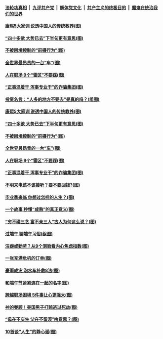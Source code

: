 ####  [法轮功真相](../../../../basic/blob/master/README.md?t=06280731) &nbsp;|&nbsp; [九评共产党](../../../../9ping.md/blob/master/README.md?t=06280731) &nbsp;|&nbsp; [解体党文化](../../../../jtdwh.md/blob/master/README.md?t=06280731)  &nbsp;|&nbsp; [共产主义的终极目的](../../../../gczydzjmd.md/blob/master/README.md?t=06280731) &nbsp;|&nbsp; [魔鬼在统治我们的世界](../../../../mgztzwmdsj.md/blob/master/README.md?t=06280731) 

#### [康熙5大家训 说透中国人的传统教养(图)](../pages/p8/937696.md?t=06280731) 

#### [“四十多欲 大势已去”下半句更有意思(图)](../pages/p8/937811.md?t=06280731) 

#### [不被困境控制的“前摄行为”(图)](../pages/p8/937145.md?t=06280731) 

#### [全世界最昂贵的一台“车”(图)](../pages/p8/937477.md?t=06280731) 

#### [人在职场 9个“雷区”不要踩(图)](../pages/p8/937766.md?t=06280731) 

#### [“正事混着干 浑事专业干”的诈骗集团(图)](../pages/p8/937732.md?t=06280731) 

#### [投资名言：“人多的地方不要去”是真的吗？(组图)](../pages/p8/937855.md?t=06280731) 

#### [康熙5大家训 说透中国人的传统教养(图)](../pages/p8/937696.md?t=06280731) 

#### [“四十多欲 大势已去”下半句更有意思(图)](../pages/p8/937811.md?t=06280731) 

#### [不被困境控制的“前摄行为”(图)](../pages/p8/937145.md?t=06280731) 

#### [全世界最昂贵的一台“车”(图)](../pages/p8/937477.md?t=06280731) 

#### [人在职场 9个“雷区”不要踩(图)](../pages/p8/937766.md?t=06280731) 

#### [“正事混着干 浑事专业干”的诈骗集团(图)](../pages/p8/937732.md?t=06280731) 

#### [不明来电该不该接听？要不要回拨?(图)](../pages/p8/936929.md?t=06280731) 

#### [毕业季来临 你想过怎样的人生？(图)](../pages/p8/937661.md?t=06280731) 

#### [一个故事 秒懂“成熟”的真正意义(图)](../pages/p8/936405.md?t=06280731) 

#### [“穷不碰三艺 富不亲三人”古人为何这么说？(图)](../pages/p8/937602.md?t=06280731) 

#### [过端午 聊端午习俗(组图)](../pages/p8/937246.md?t=06280731) 

#### [洁癖或勤劳？从9个测验看内心焦虑指数(图)](../pages/p8/937558.md?t=06280731) 

#### [一张充满危机的订单(图)](../pages/p8/936981.md?t=06280731) 

#### [豪雨成灾 泡水车补救8法(图)](../pages/p8/937526.md?t=06280731) 

#### [和端午节紧紧连在一起的名字(图)](../pages/p8/937448.md?t=06280731) 

#### [跨越职场困境 5件事让心更强大(图)](../pages/p8/937375.md?t=06280731) 

#### [神的眷顾！美国男子打盹逃过死劫(图)](../pages/p8/936985.md?t=06280731) 

#### [“母在不庆生 父在不留须”啥意思？(图)](../pages/p8/937234.md?t=06280731) 

#### [10首谈“人生”的静心谣(图)](../pages/p8/936965.md?t=06280731) 

